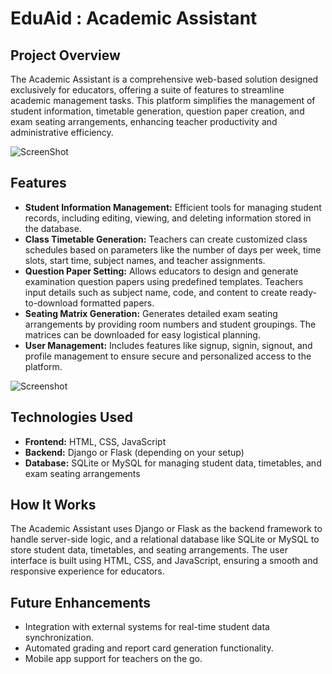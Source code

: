 <h1>EduAid : Academic Assistant</h1>

<h2>Project Overview</h2>
<p>The Academic Assistant is a comprehensive web-based solution designed exclusively for educators, offering a suite of features to streamline academic management tasks. This platform simplifies the management of student information, timetable generation, question paper creation, and exam seating arrangements, enhancing teacher productivity and administrative efficiency.</p>
<img src="https://github.com/user-attachments/assets/adce8daa-2c90-45c9-8647-0f6ecb4feda5" alt="ScreenShot">
<h2>Features</h2>
<ul>
  <li><strong>Student Information Management:</strong> Efficient tools for managing student records, including editing, viewing, and deleting information stored in the database.</li>
  <li><strong>Class Timetable Generation:</strong> Teachers can create customized class schedules based on parameters like the number of days per week, time slots, start time, subject names, and teacher assignments.</li>
  <li><strong>Question Paper Setting:</strong> Allows educators to design and generate examination question papers using predefined templates. Teachers input details such as subject name, code, and content to create ready-to-download formatted papers.</li>
  <li><strong>Seating Matrix Generation:</strong> Generates detailed exam seating arrangements by providing room numbers and student groupings. The matrices can be downloaded for easy logistical planning.</li>
  <li><strong>User Management:</strong> Includes features like signup, signin, signout, and profile management to ensure secure and personalized access to the platform.</li>
</ul>
<img src="https://github.com/user-attachments/assets/d753c242-9f09-4772-ae68-b973e70ae4c6" alt="Screenshot">

<h2>Technologies Used</h2>
<ul>
  <li><strong>Frontend:</strong> HTML, CSS, JavaScript</li>
  <li><strong>Backend:</strong> Django or Flask (depending on your setup)</li>
  <li><strong>Database:</strong> SQLite or MySQL for managing student data, timetables, and exam seating arrangements</li>
</ul>

<h2>How It Works</h2>
<p>The Academic Assistant uses Django or Flask as the backend framework to handle server-side logic, and a relational database like SQLite or MySQL to store student data, timetables, and seating arrangements. The user interface is built using HTML, CSS, and JavaScript, ensuring a smooth and responsive experience for educators.</p>

<h2>Future Enhancements</h2>
<ul>
  <li>Integration with external systems for real-time student data synchronization.</li>
  <li>Automated grading and report card generation functionality.</li>
  <li>Mobile app support for teachers on the go.</li>
</ul>
